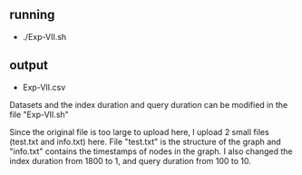 ## running ## 
* ./Exp-VII.sh

## output ## 
* Exp-VII.csv

Datasets and the index duration and query duration can be modified in the file "Exp-VII.sh"

Since the original file is too large to upload here, I upload 2 small files (test.txt and info.txt) here. File "test.txt" is the structure of the graph and "info.txt" contains the timestamps of nodes in the graph. I also changed the index duration from 1800 to 1, and query duration from 100 to 10.

